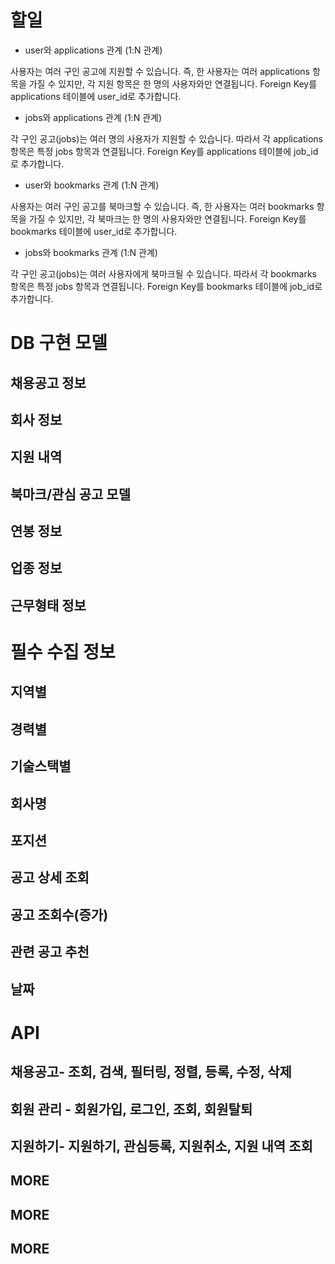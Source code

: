 # 할일 


- user와 applications 관계 (1:N 관계)

사용자는 여러 구인 공고에 지원할 수 있습니다. 즉, 한 사용자는 여러 applications 항목을 가질 수 있지만, 각 지원 항목은 한 명의 사용자와만 연결됩니다.
Foreign Key를 applications 테이블에 user_id로 추가합니다.

- jobs와 applications 관계 (1:N 관계)

각 구인 공고(jobs)는 여러 명의 사용자가 지원할 수 있습니다. 따라서 각 applications 항목은 특정 jobs 항목과 연결됩니다.
Foreign Key를 applications 테이블에 job_id로 추가합니다.

- user와 bookmarks 관계 (1:N 관계)

사용자는 여러 구인 공고를 북마크할 수 있습니다. 즉, 한 사용자는 여러 bookmarks 항목을 가질 수 있지만, 각 북마크는 한 명의 사용자와만 연결됩니다.
Foreign Key를 bookmarks 테이블에 user_id로 추가합니다.

- jobs와 bookmarks 관계 (1:N 관계)

각 구인 공고(jobs)는 여러 사용자에게 북마크될 수 있습니다. 따라서 각 bookmarks 항목은 특정 jobs 항목과 연결됩니다.
Foreign Key를 bookmarks 테이블에 job_id로 추가합니다.


# DB 구현 모델
## 채용공고 정보
## 회사 정보 
## 지원 내역
## 북마크/관심 공고 모델
## 연봉 정보
## 업종 정보
## 근무형태 정보

# 필수 수집 정보 
## 지역별
## 경력별
## 기술스택별
## 회사명
## 포지션
## 공고 상세 조회
## 공고 조회수(증가)
## 관련 공고 추천
## 날짜



# API
## 채용공고- 조회, 검색, 필터링, 정렬, 등록, 수정, 삭제
## 회원 관리 - 회원가입, 로그인, 조회,  회원탈퇴
## 지원하기- 지원하기, 관심등록, 지원취소, 지원 내역 조회
## MORE
## MORE
## MORE